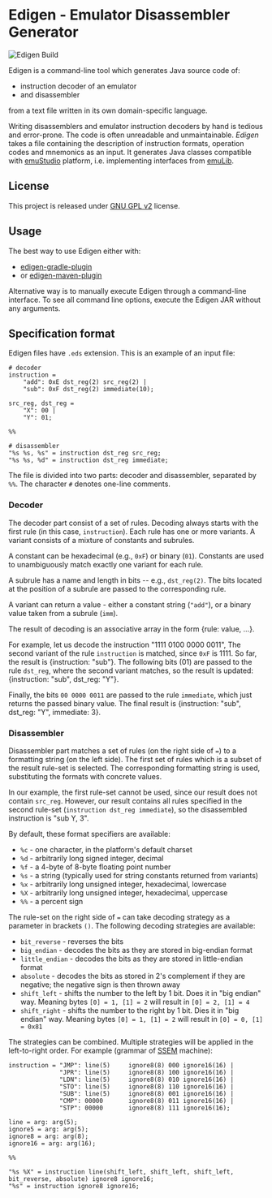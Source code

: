 # Edigen - Emulator Disassembler Generator
![Edigen Build](https://github.com/emustudio/edigen/workflows/Edigen%20Build/badge.svg)

Edigen is a command-line tool which generates Java source code of:
 * instruction decoder of an emulator
 * and disassembler

from a text file written in its own domain-specific language.

Writing disassemblers and emulator instruction decoders by hand is tedious and error-prone. The code is often
unreadable and unmaintainable. *Edigen* takes a file containing the description of instruction formats, operation
codes and mnemonics as an input. It generates Java classes compatible with
[emuStudio](http://github.com/emustudio/emuStudio) platform, i.e. implementing interfaces from [emuLib](http://github.com/emustudio/emuLib).

## License

This project is released under [GNU GPL v2](https://www.gnu.org/licenses/gpl-2.0.html) license.

## Usage

The best way to use Edigen either with:

- [edigen-gradle-plugin](https://github.com/emustudio/edigen-gradle-plugin)
- or [edigen-maven-plugin](https://github.com/emustudio/edigen-maven-plugin)
  
Alternative way is to manually execute Edigen through a command-line interface. To see all command line options,
execute the Edigen JAR without any arguments.

## Specification format

Edigen files have `.eds` extension. This is an example of an input file:

```
# decoder
instruction =
    "add": 0xE dst_reg(2) src_reg(2) |
    "sub": 0xF dst_reg(2) immediate(10);

src_reg, dst_reg =
    "X": 00 |
    "Y": 01;

%%

# disassembler
"%s %s, %s" = instruction dst_reg src_reg;
"%s %s, %d" = instruction dst_reg immediate;
```

The file is divided into two parts: decoder and disassembler, separated by `%%`. The character `#` denotes one-line comments.

### Decoder

The decoder part consist of a set of rules. Decoding always starts with the first rule (in this case, `instruction`).
Each rule has one or more variants. A variant consists of a mixture of constants and subrules.

A constant can be hexadecimal (e.g., `0xF`) or binary (`01`). Constants are used to unambiguously match exactly one
variant for each rule.

A subrule has a name and length in bits -- e.g., `dst_reg(2)`. The bits located at the position of a subrule are passed
to the corresponding rule.

A variant can return a value - either a constant string (`"add"`), or a binary value taken from a subrule (`imm`).

The result of decoding is an associative array in the form {rule: value, ...}.

For example, let us decode the instruction "1111 0100 0000 0011", The second variant of the rule `instruction` is
matched, since `0xF` is 1111. So far, the result is {instruction: "sub"}. The following bits (01) are passed to the
rule `dst_reg`, where the second variant matches, so the result is updated: {instruction: "sub", dst_reg: "Y"}.

Finally, the bits `00 0000 0011` are passed to the rule `immediate`, which just returns the passed binary value.
The final result is {instruction: "sub", dst_reg: "Y", immediate: 3}.

### Disassembler

Disassembler part matches a set of rules (on the right side of `=`) to a formatting string (on the left side).
The first set of rules which is a subset of the result rule-set is selected. The corresponding formatting string is used,
substituting the formats with concrete values.

In our example, the first rule-set cannot be used, since our result does not contain `src_reg`. However, our result
contains all rules specified in the second rule-set (`instruction dst_reg immediate`), so the disassembled instruction
is "sub Y, 3".

By default, these format specifiers are available:
 * `%c` - one character, in the platform's default charset
 * `%d` - arbitrarily long signed integer, decimal
 * `%f` - a 4-byte of 8-byte floating point number
 * `%s` - a string (typically used for string constants returned from variants)
 * `%x` - arbitrarily long unsigned integer, hexadecimal, lowercase
 * `%X` - arbitrarily long unsigned integer, hexadecimal, uppercase
 * `%%` - a percent sign
 
 The rule-set on the right side of `=` can take decoding strategy as a parameter in brackets `()`. The following
 decoding strategies are available:
 
 * `bit_reverse` - reverses the bits
 * `big_endian` - decodes the bits as they are stored in big-endian format
 * `little_endian` - decodes the bits as they are stored in little-endian format
 * `absolute` - decodes the bits as stored in 2's complement if they are negative; the negative sign is then thrown away
 * `shift_left` - shifts the number to the left by 1 bit. Does it in "big endian" way. Meaning bytes `[0] = 1, [1] = 2`
   will result in `[0] = 2, [1] = 4`
 * `shift_right` - shifts the number to the right by 1 bit. Dies it in "big endian" way. Meaning bytes `[0] = 1, [1] = 2`
   will result in `[0] = 0, [1] = 0x81`   
 
The strategies can be combined. Multiple strategies will be applied in the left-to-right order.
For example (grammar of [SSEM](http://curation.cs.manchester.ac.uk/computer50/www.computer50.org/mark1/prog98/ssemref.html) machine):

```
instruction = "JMP": line(5)     ignore8(8) 000 ignore16(16) |
              "JPR": line(5)     ignore8(8) 100 ignore16(16) |
              "LDN": line(5)     ignore8(8) 010 ignore16(16) |
              "STO": line(5)     ignore8(8) 110 ignore16(16) |
              "SUB": line(5)     ignore8(8) 001 ignore16(16) |
              "CMP": 00000       ignore8(8) 011 ignore16(16) |
              "STP": 00000       ignore8(8) 111 ignore16(16);

line = arg: arg(5);
ignore5 = arg: arg(5);
ignore8 = arg: arg(8);
ignore16 = arg: arg(16);

%%

"%s %X" = instruction line(shift_left, shift_left, shift_left, bit_reverse, absolute) ignore8 ignore16;
"%s" = instruction ignore8 ignore16;
```